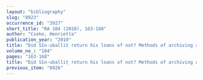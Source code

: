 ```yaml
---
layout: "bibliography"
slug: "8923"
occurrence_id: "3927"
short_title: "RA 104 (2010), 163-168"
author: "Cseke, Henrietta"
publication_year: "2010"
title: "Did Sîn-uballiṭ return his loans of not? Methods of archiving and pledging slave women by reason of a Neo-Babylonian archive"
volume_no_: "104"
pages: "163-168"
title: "Did Sîn-uballiṭ return his loans of not? Methods of archiving and pledging slave women by reason of a Neo-Babylonian archive"
previous_item: "8926"
---
```

